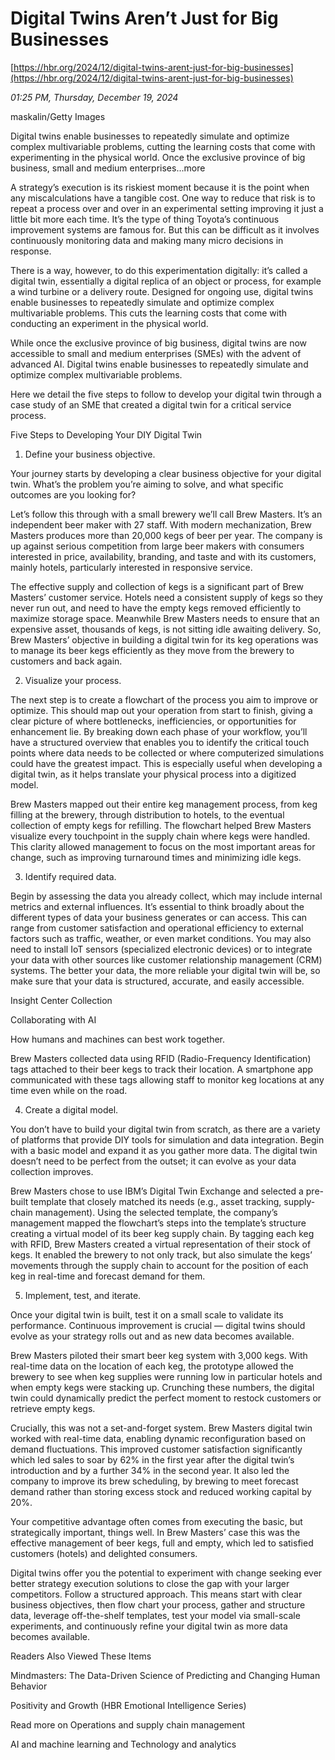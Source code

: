 # Digital Twins Aren’t Just for Big Businesses

[https://hbr.org/2024/12/digital-twins-arent-just-for-big-businesses](https://hbr.org/2024/12/digital-twins-arent-just-for-big-businesses)

*01:25 PM, Thursday, December 19, 2024*

maskalin/Getty Images

Digital twins enable businesses to repeatedly simulate and optimize complex multivariable problems, cutting the learning costs that come with experimenting in the physical world. Once the exclusive province of big business, small and medium enterprises...more

A strategy’s execution is its riskiest moment because it is the point when any miscalculations have a tangible cost. One way to reduce that risk is to repeat a process over and over in an experimental setting improving it just a little bit more each time. It’s the type of thing Toyota’s continuous improvement systems are famous for. But this can be difficult as it involves continuously monitoring data and making many micro decisions in response.

There is a way, however, to do this experimentation digitally: it’s called a digital twin, essentially a digital replica of an object or process, for example a wind turbine or a delivery route. Designed for ongoing use, digital twins enable businesses to repeatedly simulate and optimize complex multivariable problems. This cuts the learning costs that come with conducting an experiment in the physical world.

While once the exclusive province of big business, digital twins are now accessible to small and medium enterprises (SMEs) with the advent of advanced AI. Digital twins enable businesses to repeatedly simulate and optimize complex multivariable problems.

Here we detail the five steps to follow to develop your digital twin through a case study of an SME that created a digital twin for a critical service process.

Five Steps to Developing Your DIY Digital Twin

1. Define your business objective.

Your journey starts by developing a clear business objective for your digital twin. What’s the problem you’re aiming to solve, and what specific outcomes are you looking for?

Let’s follow this through with a small brewery we’ll call Brew Masters. It’s an independent beer maker with 27 staff. With modern mechanization, Brew Masters produces more than 20,000 kegs of beer per year. The company is up against serious competition from large beer makers with consumers interested in price, availability, branding, and taste and with its customers, mainly hotels, particularly interested in responsive service.

The effective supply and collection of kegs is a significant part of Brew Masters’ customer service. Hotels need a consistent supply of kegs so they never run out, and need to have the empty kegs removed efficiently to maximize storage space. Meanwhile Brew Masters needs to ensure that an expensive asset, thousands of kegs, is not sitting idle awaiting delivery. So, Brew Masters’ objective in building a digital twin for its keg operations was to manage its beer kegs efficiently as they move from the brewery to customers and back again.

2. Visualize your process.

The next step is to create a flowchart of the process you aim to improve or optimize. This should map out your operation from start to finish, giving a clear picture of where bottlenecks, inefficiencies, or opportunities for enhancement lie. By breaking down each phase of your workflow, you’ll have a structured overview that enables you to identify the critical touch points where data needs to be collected or where computerized simulations could have the greatest impact. This is especially useful when developing a digital twin, as it helps translate your physical process into a digitized model.

Brew Masters mapped out their entire keg management process, from keg filling at the brewery, through distribution to hotels, to the eventual collection of empty kegs for refilling. The flowchart helped Brew Masters visualize every touchpoint in the supply chain where kegs were handled. This clarity allowed management to focus on the most important areas for change, such as improving turnaround times and minimizing idle kegs.

3. Identify required data.

Begin by assessing the data you already collect, which may include internal metrics and external influences. It’s essential to think broadly about the different types of data your business generates or can access. This can range from customer satisfaction and operational efficiency to external factors such as traffic, weather, or even market conditions. You may also need to install IoT sensors (specialized electronic devices) or to integrate your data with other sources like customer relationship management (CRM) systems. The better your data, the more reliable your digital twin will be, so make sure that your data is structured, accurate, and easily accessible.

Insight Center Collection

Collaborating with AI

How humans and machines can best work together.

Brew Masters collected data using RFID (Radio-Frequency Identification) tags attached to their beer kegs to track their location. A smartphone app communicated with these tags allowing staff to monitor keg locations at any time even while on the road.

4. Create a digital model.

You don’t have to build your digital twin from scratch, as there are a variety of platforms that provide DIY tools for simulation and data integration. Begin with a basic model and expand it as you gather more data. The digital twin doesn’t need to be perfect from the outset; it can evolve as your data collection improves.

Brew Masters chose to use IBM’s Digital Twin Exchange and selected a pre-built template that closely matched its needs (e.g., asset tracking, supply-chain management). Using the selected template, the company’s management mapped the flowchart’s steps into the template’s structure creating a virtual model of its beer keg supply chain. By tagging each keg with RFID, Brew Masters created a virtual representation of their stock of kegs. It enabled the brewery to not only track, but also simulate the kegs’ movements through the supply chain to account for the position of each keg in real-time and forecast demand for them.

5. Implement, test, and iterate.

Once your digital twin is built, test it on a small scale to validate its performance. Continuous improvement is crucial — digital twins should evolve as your strategy rolls out and as new data becomes available.

Brew Masters piloted their smart beer keg system with 3,000 kegs. With real-time data on the location of each keg, the prototype allowed the brewery to see when keg supplies were running low in particular hotels and when empty kegs were stacking up. Crunching these numbers, the digital twin could dynamically predict the perfect moment to restock customers or retrieve empty kegs.

Crucially, this was not a set-and-forget system. Brew Masters digital twin worked with real-time data, enabling dynamic reconfiguration based on demand fluctuations. This improved customer satisfaction significantly which led sales to soar by 62% in the first year after the digital twin’s introduction and by a further 34% in the second year. It also led the company to improve its brew scheduling, by brewing to meet forecast demand rather than storing excess stock and reduced working capital by 20%.

Your competitive advantage often comes from executing the basic, but strategically important, things well. In Brew Masters’ case this was the effective management of beer kegs, full and empty, which led to satisfied customers (hotels) and delighted consumers.

Digital twins offer you the potential to experiment with change seeking ever better strategy execution solutions to close the gap with your larger competitors. Follow a structured approach. This means start with clear business objectives, then flow chart your process, gather and structure data, leverage off-the-shelf templates, test your model via small-scale experiments, and continuously refine your digital twin as more data becomes available.

Readers Also Viewed These Items

Mindmasters: The Data-Driven Science of Predicting and Changing Human Behavior

Positivity and Growth (HBR Emotional Intelligence Series)

Read more on Operations and supply chain management

AI and machine learning and Technology and analytics

